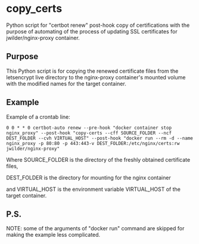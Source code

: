 # copy_certs
Python script for "certbot renew" post-hook copy of certifications with the purpose of automating of the process of updating SSL certificates for jwilder/nginx-proxy container.

## Purpose
This Python script is for copying the renewed certificate files from the letsencrypt live directory to the nginx-proxy container's mounted volume with the modified names for the target container.

## Example
Example of a crontab line:
```
0 0 * * 0 certbot-auto renew --pre-hook "docker container stop nginx_proxy" --post-hook "copy-certs --cff SOURCE_FOLDER --ncf DEST_FOLDER --cvh VIRTUAL_HOST" --post-hook "docker run --rm -d --name nginx_proxy -p 80:80 -p 443:443-v DEST_FOLDER:/etc/nginx/certs:rw jwilder/nginx-proxy"
```
Where SOURCE_FOLDER is the directory of the freshly obtained certificate files,

DEST_FOLDER is the directory for mounting for the nginx container

and VIRTUAL_HOST is the environment variable VIRTUAL_HOST of the target container.

## P.S.
NOTE: some of the arguments of "docker run" command are skipped for making the example less complicated.
